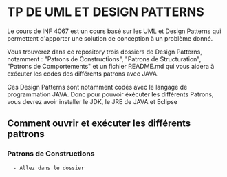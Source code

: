 # TP DE UML ET DESIGN PATTERNS

Le cours de INF 4067 est un cours basé sur les UML et Design Patterns qui permettent d'apporter une solution de conception à un problème donné.

Vous trouverez dans ce repository trois dossiers de Design Patterns, notamment : "Patrons de Constructions", "Patrons de Structuration", "Patrons de Comportements" et un fichier README.md qui vous aidera à exécuter les codes des différents patrons avec JAVA.

Ces Design Patterns sont notamment codés avec le langage de programmation JAVA. Donc pour pouvoir éxécuter les différents Patrons, vous devrez avoir installer le JDK, le JRE de JAVA et Eclipse


## Comment ouvrir et exécuter les différents pattrons

### Patrons de Constructions

```bash
  - Allez dans le dossier 
```


